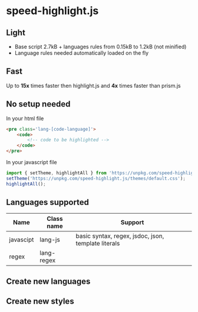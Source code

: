 # speed-highlight.js

## Light

  * Base script 2.7kB + languages rules from 0.15kB to 1.2kB (not minified)
  * Language rules needed automatically loaded on the fly

## Fast

Up to **15x** times faster then highlight.js and **4x** times faster than prism.js

## No setup needed

In your html file
```html
<pre class='lang-[code-language]'>
	<code>
		<!-- code to be highlighted -->
	</code>
</pre>
```

In your javascript file
```js
import { setTheme, highlightAll } from 'https://unpkg.com/speed-highlight.js/index.js'
setTheme('https://unpkg.com/speed-highlight.js/themes/default.css');
highlightAll();
```

## Languages supported

| Name      | Class name | Support                                             |
| --------  | ---------- | -------                                             |
| javascipt | lang-js    | basic syntax, regex, jsdoc, json, template literals |
| regex     | lang-regex |                                                     |

## Create new languages

## Create new styles
